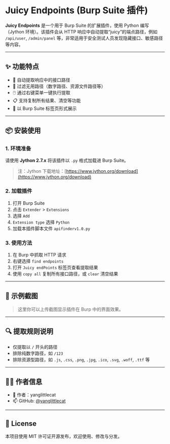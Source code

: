 # Juicy Endpoints (Burp Suite 插件)

**Juicy Endpoints** 是一个用于 Burp Suite 的扩展插件，使用 Python 编写（Jython 环境）。该插件会从 HTTP 响应中自动提取“juicy”的端点路径，例如 `/api/user`, `/admin/panel` 等，非常适用于安全测试人员发现隐藏接口、敏感路径等内容。

---

## ✨ 功能特点

- 🚀 自动提取响应中的接口路径
- 🧠 过滤无用路径（数字路径、资源文件路径等）
- 🖱️ 通过右键菜单一键执行提取
- 📋 支持复制所有结果、清空等功能
- 📌 以 Burp Suite 标签页形式展示

---

## 📦 安装使用

### 1. 环境准备
请使用 **Jython 2.7.x** 将该插件以 `.py` 格式加载进 Burp Suite。

> 注：Jython 下载地址：[https://www.jython.org/download](https://www.jython.org/download)

### 2. 加载插件

1. 打开 Burp Suite
2. 点击 `Extender` > `Extensions`
3. 选择 `Add`
4. `Extension type` 选择 `Python`
5. 加载本插件脚本文件 `apifinderv1.0.py`

### 3. 使用方法

1. 在 Burp 中抓取 HTTP 请求
2. 右键选择 `find endpoints`
3. 打开 `Juicy endPoints` 标签页查看提取结果
4. 使用 `copy all` 复制所有接口路径，或 `clear` 清空结果

---

## 📖 示例截图

> 这里你可以上传截图显示插件在 Burp 中的界面效果。

---

## 🔍 提取规则说明

- 仅提取以 `/` 开头的路径
- 排除纯数字路径，如 `/123`
- 排除资源型路径，如 `.js`, `.css`, `.png`, `.jpg`, `.ico`, `.svg`, `.woff`, `.ttf` 等

---

## 👨‍💻 作者信息

- 👤 作者：yanglittlecat
- 📫 GitHub: [@yanglittlecat](https://github.com/yanglittlecat)

---

## 📝 License

本项目使用 MIT 许可证开源发布，欢迎使用、修改与分发。
